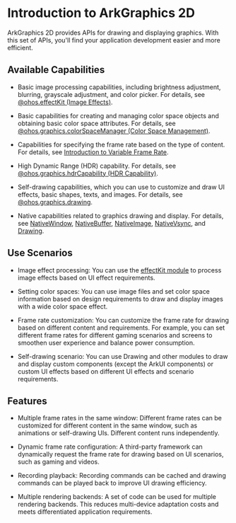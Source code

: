 # Introduction to ArkGraphics 2D

ArkGraphics 2D provides APIs for drawing and displaying graphics. With this set of APIs, you'll find your application development easier and more efficient.

## Available Capabilities

- Basic image processing capabilities, including brightness adjustment, blurring, grayscale adjustment, and color picker. For details, see [@ohos.effectKit (Image Effects)](../reference/apis-arkgraphics2d/js-apis-effectKit.md).

- Basic capabilities for creating and managing color space objects and obtaining basic color space attributes. For details, see [@ohos.graphics.colorSpaceManager (Color Space Management)](../reference/apis-arkgraphics2d/js-apis-colorSpaceManager.md).

- Capabilities for specifying the frame rate based on the type of content. For details, see [Introduction to Variable Frame Rate](displaysync-overview.md).

- High Dynamic Range (HDR) capability. For details, see [@ohos.graphics.hdrCapability (HDR Capability)](../reference/apis-arkgraphics2d/js-apis-hdrCapability.md).

- Self-drawing capabilities, which you can use to customize and draw UI effects, basic shapes, texts, and images. For details, see [@ohos.graphics.drawing](../reference/apis-arkgraphics2d/js-apis-graphics-drawing.md).

- Native capabilities related to graphics drawing and display. For details, see [NativeWindow](../reference/native-apis/_native_window.md), [NativeBuffer](../reference/native-apis/_o_h___native_buffer.md), [NativeImage](../reference/native-apis/_o_h___native_image.md), [NativeVsync](../reference/native-apis/_native_vsync.md), and [Drawing](../reference/native-apis/_drawing.md).

## Use Scenarios

- Image effect processing: You can use the [effectKit module](../reference/apis-arkgraphics2d/js-apis-effectKit.md) to process image effects based on UI effect requirements.

- Setting color spaces: You can use image files and set color space information based on design requirements to draw and display images with a wide color space effect.

- Frame rate customization: You can customize the frame rate for drawing based on different content and requirements. For example, you can set different frame rates for different gaming scenarios and screens to smoothen user experience and balance power consumption.

- Self-drawing scenario: You can use Drawing and other modules to draw and display custom components (except the ArkUI components) or custom UI effects based on different UI effects and scenario requirements.

## Features

- Multiple frame rates in the same window: Different frame rates can be customized for different content in the same window, such as animations or self-drawing UIs. Different content runs independently.

- Dynamic frame rate configuration: A third-party framework can dynamically request the frame rate for drawing based on UI scenarios, such as gaming and videos.
  
- Recording playback: Recording commands can be cached and drawing commands can be played back to improve UI drawing efficiency.
  
- Multiple rendering backends: A set of code can be used for multiple rendering backends. This reduces multi-device adaptation costs and meets differentiated application requirements.
  
